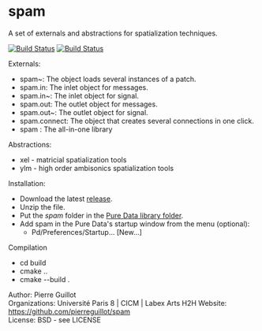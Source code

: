 # spam

A set of externals and abstractions for spatialization techniques.

[![Build Status](https://travis-ci.org/pierreguillot/spam.svg?branch=master)](https://travis-ci.org/pierreguillot/spam) [![Build Status](https://ci.appveyor.com/api/projects/status/github/pierreguillot/spam?branch=master&svg=true)](https://ci.appveyor.com/project/pierreguillot/spam)   

Externals:
- spam~: The object loads several instances of a patch.
- spam.in: The inlet object for messages.
- spam.in~: The inlet object for signal.
- spam.out: The outlet object for messages.
- spam.out~: The outlet object for signal.
- spam.connect: The object that creates several connections in one click.
- spam : The all-in-one library

Abstractions:
- xel - matricial spatialization tools
- ylm - high order ambisonics spatialization tools

Installation:
- Download the latest [release](https://github.com/pierreguillot/spam/releases).
- Unzip the file.
- Put the *spam* folder in the [Pure Data library folder](https://puredata.info/docs/faq/how-do-i-install-externals-and-help-files).
- Add spam in the Pure Data's startup window from the menu (optional):
  - Pd/Preferences/Startup...  [New...]

Compilation
- cd build
- cmake ..
- cmake --build .

Author: Pierre Guillot  
Organizations: Université Paris 8 | CICM | Labex Arts H2H
Website: https://github.com/pierreguillot/spam  
License: BSD - see LICENSE
